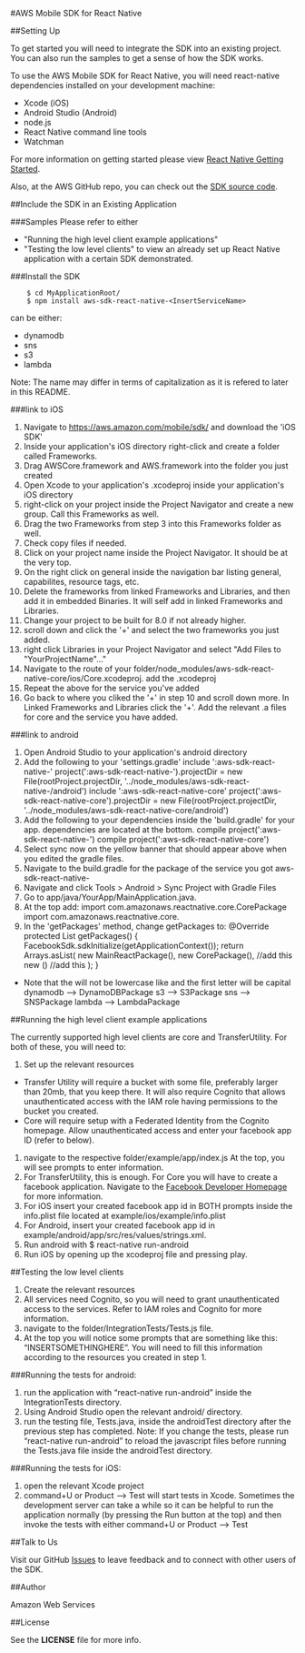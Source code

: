 #AWS Mobile SDK for React Native

##Setting Up

To get started you will need to integrate the SDK into an existing project. You can also run the samples to get a sense of how the SDK works. 

To use the AWS Mobile SDK for React Native, you will need react-native dependencies installed on your development machine:

* Xcode (iOS)
* Android Studio (Android)
* node.js
* React Native command line tools
* Watchman

For more information on getting started please view [React Native Getting Started](https://facebook.github.io/react-native/docs/getting-started.html#content).

Also, at the AWS GitHub repo, you can check out the [SDK source code](https://github.com/aws/aws-sdk-react-native).


##Include the SDK in an Existing Application

###Samples
Please refer to either 
* "Running the high level client example applications"
* "Testing the low level clients"
to view an already set up React Native application with a certain SDK demonstrated.

###Install the SDK

        $ cd MyApplicationRoot/
        $ npm install aws-sdk-react-native-<InsertServiceName> 

<InsertServiceName> can be either:
* dynamodb
* sns
* s3
* lambda

Note: The name may differ in terms of capitalization as it is refered to later in this README. 

###link to iOS
1. Navigate to https://aws.amazon.com/mobile/sdk/ and download the 'iOS SDK'
1. Inside your application's iOS directory right-click and create a folder called Frameworks.
1. Drag AWSCore.framework and AWS<InsertServiceName>.framework into the folder you just created
1. Open Xcode to your application's .xcodeproj inside your application's iOS directory
1. right-click on your project inside the Project Navigator and create a new group. Call this Frameworks as well.
1. Drag the two Frameworks from step 3 into this Frameworks folder as well. 
1. Check copy files if needed. 
1. Click on your project name inside the Project Navigator. It should be at the very top. 
1. On the right click on general inside the navigation bar listing general, capabilites, resource tags, etc. 
1. Delete the frameworks from linked Frameworks and Libraries, and then add it in embedded Binaries. It will self add in linked Frameworks and Libraries.
1. Change your project to be built for 8.0 if not already higher. 
1. scroll down and click the '+' and select the two frameworks you just added. 
1. right click Libraries in your Project Navigator and select "Add Files to "YourProjectName"..."
1. Navigate to the route of your folder/node_modules/aws-sdk-react-native-core/ios/Core.xcodeproj. add the .xcodeproj
1. Repeat the above for the service you've added
1. Go back to where you cliked the '+' in step 10 and scroll down more. In Linked Frameworks and Libraries click the '+'. Add the relevant .a files for core and the service you have added. 

###link to android
1. Open Android Studio to your application's android directory
1. Add the following to your 'settings.gradle'
    include ':aws-sdk-react-native-<InsertServiceName>'
    project(':aws-sdk-react-native-<InsertServiceName>').projectDir = new File(rootProject.projectDir, '../node_modules/aws-sdk-react-native-<InsertServiceName>/android')
    include ':aws-sdk-react-native-core'
    project(':aws-sdk-react-native-core').projectDir = new File(rootProject.projectDir, '../node_modules/aws-sdk-react-native-core/android')
1. Add the following to your dependencies inside the 'build.gradle' for your app. dependencies are located at the bottom. 
    compile project(':aws-sdk-react-native-<InsertServiceName>')
    compile project(':aws-sdk-react-native-core')
1. Select sync now on the yellow banner that should appear above when you edited the gradle files.
1. Navigate to the build.gradle for the package of the service you got aws-sdk-react-native-<InsertServiceName>
1. Navigate and click Tools > Android > Sync Project with Gradle Files
1. Go to app/java/YourApp/MainApplication.java. 
1. At the top add:
    import com.amazonaws.reactnative.core.CorePackage
    import com.amazonaws.reactnative.core.<InsertServicePackageName>
1. In the 'getPackages' method, change getPackages to:
    @Override
    protected List<ReactPackage> getPackages() {
        FacebookSdk.sdkInitialize(getApplicationContext());
        return Arrays.<ReactPackage>asList(
            new MainReactPackage(),
            new CorePackage(), //add this
            new <InsertServicePackageName>() //add this
        );
    }
* Note that the <InsertServicePackageName> will not be lowercase like <InsertServiceName> and the first letter will be capital
dynamodb --> DynamoDBPackage
s3 --> S3Package
sns --> SNSPackage
lambda --> LambdaPackage


##Running the high level client example applications

The currently supported high level clients are core and TransferUtility. For both of these, you will need to: 
1. Set up the relevant resources
* Transfer Utility will require a bucket with some file, preferably larger than 20mb, that you keep there. It will also require Cognito that allows unauthenticated access with the IAM role having permissions to the bucket you created.
* Core will require setup with a Federated Identity from the Cognito homepage. Allow unauthenticated access and enter your facebook app ID (refer to below).  
1. navigate to the respective folder/example/app/index.js At the top, you will see prompts to enter information. 
1. For TransferUtility, this is enough. For Core you will have to create a facebook application. Navigate to the [Facebook Developer Homepage](https://developers.facebook.com/) for more information. 
1. For iOS insert your created facebook app id in BOTH prompts inside the info.plist file located at example/ios/example/info.plist 
1. For Android, insert your created facebook app id in example/android/app/src/res/values/strings.xml. 
1. Run android with 
    $ react-native run-android
1. Run iOS by opening up the xcodeproj file and pressing play. 

##Testing the low level clients
1. Create the relevant resources
1. All services need Cognito, so you will need to grant unauthenticated access to the services. Refer to IAM roles and Cognito for more information. 
1. navigate to the folder/IntegrationTests/<InsertServiceName>Tests.js file.
1. At the top you will notice some prompts that are something like this: “INSERTSOMETHINGHERE”. You will need to fill this information according to the resources you created in step 1. 

###Running the tests for android:

1. run the application with “react-native run-android” inside the IntegrationTests directory.
1. Using Android Studio open the relevant android/ directory. 
1. run the testing file, Tests.java, inside the androidTest directory after the previous step has completed. 
Note: If you change the tests, please run “react-native run-android” to reload the javascript files before running the Tests.java file inside the androidTest directory. 

###Running the tests for iOS:

1. open the relevant Xcode project
1. command+U or Product —> Test will start tests in Xcode. Sometimes the development server can take a while so it can be helpful to run the application normally (by pressing the Run button at the top) and then invoke the tests with either command+U or Product —> Test

##Talk to Us

Visit our GitHub [Issues](https://github.com/awslabs/aws-sdk-react-native/issues) to leave feedback and to connect with other users of the SDK.

##Author

Amazon Web Services

##License

See the **LICENSE** file for more info.
